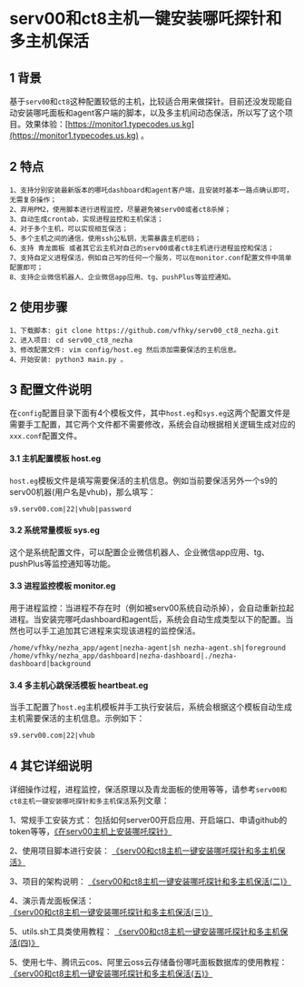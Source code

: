 serv00和ct8主机一键安装哪吒探针和多主机保活
======================================================

## 1 背景
基于`serv00`和`ct8`这种配置较低的主机，比较适合用来做探针。目前还没发现能自动安装哪吒面板和agent客户端的脚本，以及多主机间动态保活，所以写了这个项目。效果体验：[https://monitor1.typecodes.us.kg](https://monitor1.typecodes.us.kg) 。


## 2 特点

```
1、支持分别安装最新版本的哪吒dashboard和agent客户端，且安装时基本一路点确认即可，无需复杂操作；
2、弃用PM2，使用脚本进行进程监控，尽量避免被serv00或者ct8杀掉；
3、自动生成crontab，实现进程监控和主机保活；
4、对于多个主机，可以实现相互保活；
5、多个主机之间的通信，使用ssh公私钥，无需暴露主机密码；
6、支持 青龙面板 或者其它云主机对自己的serv00或者ct8主机进行进程监控和保活；
7、支持自定义进程保活，例如自己写的任何一个服务，可以在monitor.conf配置文件中简单配置即可；
8、支持企业微信机器人、企业微信app应用、tg、pushPlus等监控通知。
```


## 2 使用步骤

```
1、下载脚本: git clone https://github.com/vfhky/serv00_ct8_nezha.git
2、进入项目: cd serv00_ct8_nezha
3、修改配置文件: vim config/host.eg 然后添加需要保活的主机信息。
4、开始安装: python3 main.py 。
```


## 3 配置文件说明

在`config`配置目录下面有4个模板文件，其中`host.eg`和`sys.eg`这两个配置文件是需要手工配置，其它两个文件都不需要修改，系统会自动根据相关逻辑生成对应的`xxx.conf`配置文件。

#### 3.1 主机配置模板 host.eg

`host.eg`模板文件是填写需要保活的主机信息。例如当前要保活另外一个s9的serv00机器(用户名是vhub)，那么填写：

```
s9.serv00.com|22|vhub|password
```

#### 3.2 系统常量模板 sys.eg

这个是系统配置文件，可以配置企业微信机器人、企业微信app应用、tg、pushPlus等监控通知等功能。

#### 3.3 进程监控模板 monitor.eg

用于进程监控：当进程不存在时（例如被serv00系统自动杀掉），会自动重新拉起进程。当安装完哪吒dashboard和agent后，系统会自动生成类型以下的配置。当然也可以手工追加其它进程来实现该进程的监控保活。

```
/home/vfhky/nezha_app/agent|nezha-agent|sh nezha-agent.sh|foreground
/home/vfhky/nezha_app/dashboard|nezha-dashboard|./nezha-dashboard|background
```

#### 3.4 多主机心跳保活模板 heartbeat.eg

当手工配置了`host.eg`主机模板并手工执行安装后，系统会根据这个模板自动生成主机需要保活的主机信息。示例如下：

`s9.serv00.com|22|vhub`


## 4 其它详细说明

详细操作过程，进程监控，保活原理以及青龙面板的使用等等，请参考`serv00和ct8主机一键安装哪吒探针和多主机保活`系列文章：

1、常规手工安装方式： 包括如何server00开启应用、开启端口、申请github的token等等，[《在serv00主机上安装哪吒探针》](https://typecodes.com/linux/server00installnezha.html)

2、使用项目脚本进行安装： [《serv00和ct8主机一键安装哪吒探针和多主机保活》](https://typecodes.com/python/serv00ct8nezha.html)

3、项目的架构说明： [《serv00和ct8主机一键安装哪吒探针和多主机保活(二)》](https://typecodes.com/python/serv00ct8nezha2.html)

4、演示青龙面板保活： [《serv00和ct8主机一键安装哪吒探针和多主机保活(三)》](https://typecodes.com/python/serv00ct8nezha3.html)

5、utils.sh工具类使用教程： [《serv00和ct8主机一键安装哪吒探针和多主机保活(四)》](https://typecodes.com/python/serv00ct8nezha4.html)

5、使用七牛、腾讯云cos、阿里云oss云存储备份哪吒面板数据库的使用教程： [《serv00和ct8主机一键安装哪吒探针和多主机保活(五)》](https://typecodes.com/python/serv00ct8nezha5.html)
